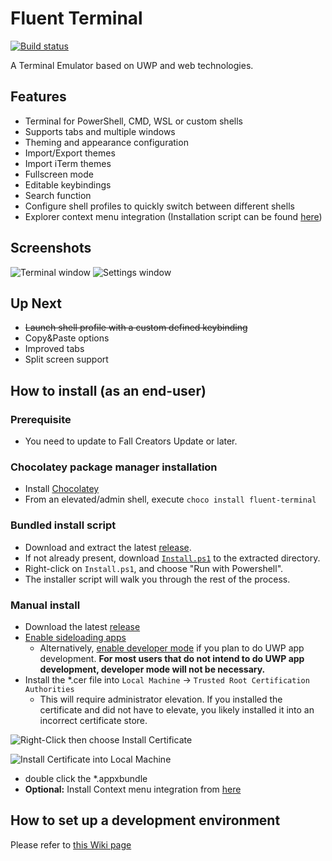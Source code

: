 # Fluent Terminal

[![Build status](https://ci.appveyor.com/api/projects/status/github/jumptrading/FluentTerminal?branch=master&svg=true)](https://ci.appveyor.com/project/daviesalex/fluentterminal)

A Terminal Emulator based on UWP and web technologies.

## Features

- Terminal for PowerShell, CMD, WSL or custom shells
- Supports tabs and multiple windows
- Theming and appearance configuration
- Import/Export themes
- Import iTerm themes
- Fullscreen mode
- Editable keybindings
- Search function
- Configure shell profiles to quickly switch between different shells
- Explorer context menu integration (Installation script can be found [here](https://github.com/felixse/FluentTerminal/tree/master/Explorer%20Context%20Menu%20Integration))

## Screenshots

![Terminal window](Screenshots/terminal.jpg)
![Settings window](Screenshots/settings.jpg)

## Up Next

- ~~Launch shell profile with a custom defined keybinding~~
- Copy&Paste options
- Improved tabs
- Split screen support

## How to install (as an end-user)

### Prerequisite
- You need to update to Fall Creators Update or later.

### Chocolatey package manager installation

- Install [Chocolatey](https://chocolatey.org/)
- From an elevated/admin shell, execute `choco install fluent-terminal`

### Bundled install script

- Download and extract the latest [release](https://github.com/felixse/FluentTerminal/releases).
- If not already present, download [`Install.ps1`](Install.ps1) to the extracted directory.
- Right-click on `Install.ps1`, and choose "Run with Powershell".
- The installer script will walk you through the rest of the process.

### Manual install

- Download the latest [release](https://github.com/felixse/FluentTerminal/releases)
- [Enable sideloading apps](https://www.windowscentral.com/how-enable-windows-10-sideload-apps-outside-store)
  - Alternatively, [enable developer mode](https://docs.microsoft.com/en-US/windows/uwp/get-started/enable-your-device-for-development) if you plan to do UWP app development. **For most users that do not intend to do UWP app development, developer mode will not be necessary.**
- Install the *.cer file into `Local Machine` -> `Trusted Root Certification Authorities`
  - This will require administrator elevation. If you installed the certificate and did not have to elevate, you likely installed it into an incorrect certificate store.

![Right-Click then choose Install Certificate](Screenshots/right-click_install-certificate.png)

![Install Certificate into Local Machine](Screenshots/install-certificate_local-machine.png)

- double click the *.appxbundle
- **Optional:** Install Context menu integration from [here](https://github.com/felixse/FluentTerminal/tree/master/Explorer%20Context%20Menu%20Integration)

## How to set up a development environment
Please refer to [this Wiki page](https://github.com/felixse/FluentTerminal/wiki/How-to-set-up-a-development-environment)
